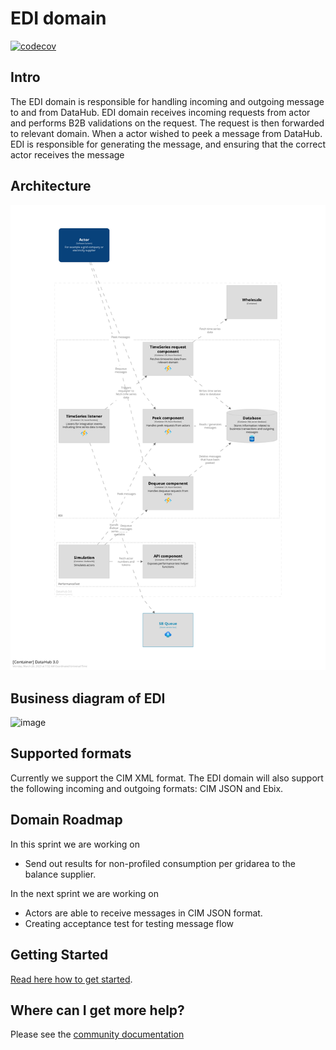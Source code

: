 # EDI domain

[![codecov](https://codecov.io/gh/Energinet-DataHub/geh-market-roles/branch/main/graph/badge.svg?token=R80X7DC6C0)](https://codecov.io/gh/Energinet-DataHub/geh-market-roles)

## Intro

The EDI domain is responsible for handling incoming and outgoing message to and from DataHub.
EDI domain receives incoming requests from actor and performs B2B validations on the request.
The request is then forwarded to relevant domain.
When a actor wished to peek a message from DataHub. EDI is responsible for generating the message, and ensuring that the correct actor receives the message

## Architecture

![structurizr-EDI-Container](https://github.com/Energinet-DataHub/opengeh-edi/blob/main/diagrams/c4-model-edi-component-level/Container-001.png?raw=true)

## Business diagram of EDI

![image](https://user-images.githubusercontent.com/72008816/215047284-652c90d7-7e50-408f-b3ce-93f58ea62929.png)

## Supported formats

Currently we support the CIM XML format. The EDI domain will also support the following incoming and outgoing formats: CIM JSON and Ebix.

## Domain Roadmap

In this sprint we are working on

- Send out results for non-profiled consumption per gridarea to the balance supplier.

In the next sprint we are working on

- Actors are able to receive messages in CIM JSON format.
- Creating acceptance test for testing message flow

## Getting Started

[Read here how to get started](https://github.com/Energinet-DataHub/green-energy-hub/blob/main/docs/getting-started.md).

## Where can I get more help?

Please see the [community documentation](https://github.com/Energinet-DataHub/green-energy-hub/blob/main/COMMUNITY.md)
